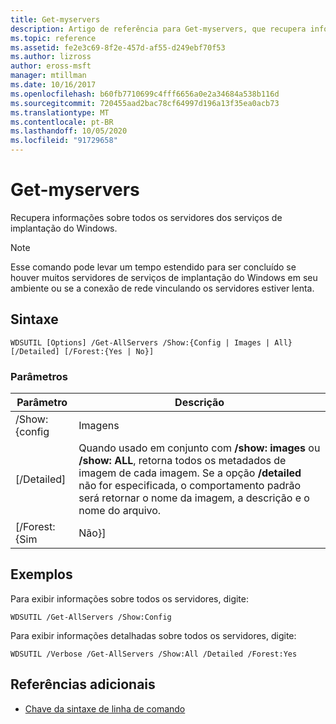 ```yaml
---
title: Get-myservers
description: Artigo de referência para Get-myservers, que recupera informações sobre todos os servidores de serviços de implantação do Windows.
ms.topic: reference
ms.assetid: fe2e3c69-8f2e-457d-af55-d249ebf70f53
ms.author: lizross
author: eross-msft
manager: mtillman
ms.date: 10/16/2017
ms.openlocfilehash: b60fb7710699c4fff6656a0e2a34684a538b116d
ms.sourcegitcommit: 720455aad2bac78cf64997d196a13f35ea0acb73
ms.translationtype: MT
ms.contentlocale: pt-BR
ms.lasthandoff: 10/05/2020
ms.locfileid: "91729658"
---
```

# <a name="get-allservers"></a>Get-myservers

Recupera informações sobre todos os servidores dos serviços de implantação do Windows.

> [!NOTE]
> Esse comando pode levar um tempo estendido para ser concluído se houver muitos servidores de serviços de implantação do Windows em seu ambiente ou se a conexão de rede vinculando os servidores estiver lenta.

## <a name="syntax"></a>Sintaxe

```
WDSUTIL [Options] /Get-AllServers /Show:{Config | Images | All} [/Detailed] [/Forest:{Yes | No}]
```

### <a name="parameters"></a>Parâmetros

|   Parâmetro   |                                                                                                                 Descrição                                                                                                                  |
|---------------|----------------------------------------------------------------------------------------------------------------------------------------------------------------------------------------------------------------------------------------------|
| /Show: {config |                                                                                                                    Imagens                                                                                                                    |
|  [/Detailed]  | Quando usado em conjunto com **/show: images** ou **/show: ALL**, retorna todos os metadados de imagem de cada imagem. Se a opção **/detailed** não for especificada, o comportamento padrão será retornar o nome da imagem, a descrição e o nome do arquivo. |
| [/Forest: {Sim |                                                                                                                     Não}]                                                                                                                     |

## <a name="examples"></a>Exemplos

Para exibir informações sobre todos os servidores, digite:
```
WDSUTIL /Get-AllServers /Show:Config
```
Para exibir informações detalhadas sobre todos os servidores, digite:
```
WDSUTIL /Verbose /Get-AllServers /Show:All /Detailed /Forest:Yes
```

## <a name="additional-references"></a>Referências adicionais

- [Chave da sintaxe de linha de comando](command-line-syntax-key.md)